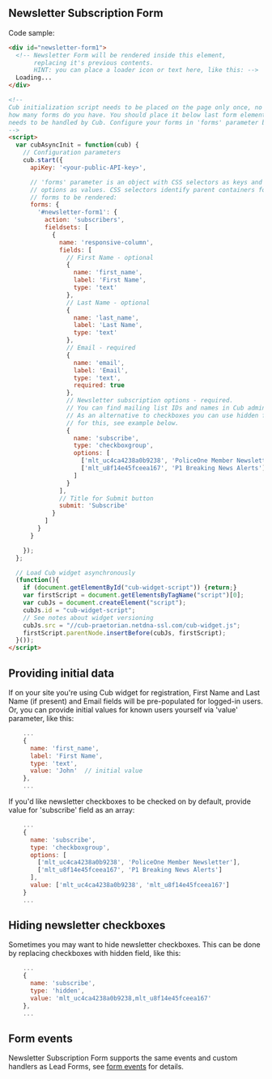 ## Newsletter Subscription Form

Code sample:
```html
<div id="newsletter-form1">
  <!-- Newsletter Form will be rendered inside this element, 
       replacing it's previous contents.
       HINT: you can place a loader icon or text here, like this: -->
  Loading...
</div>

<!--
Cub initialization script needs to be placed on the page only once, no matter 
how many forms do you have. You should place it below last form element which 
needs to be handled by Cub. Configure your forms in 'forms' parameter below:
-->
<script>
  var cubAsyncInit = function(cub) {
    // Configuration parameters
    cub.start({
      apiKey: '<your-public-API-key>',

      // 'forms' parameter is an object with CSS selectors as keys and form 
      // options as values. CSS selectors identify parent containers for 
      // forms to be rendered:
      forms: {
        '#newsletter-form1': {
          action: 'subscribers',
          fieldsets: [
            {
              name: 'responsive-column',
              fields: [
                // First Name - optional
                {
                  name: 'first_name',
                  label: 'First Name',
                  type: 'text'
                },
                // Last Name - optional
                {
                  name: 'last_name',
                  label: 'Last Name',
                  type: 'text'
                },
                // Email - required
                {
                  name: 'email',
                  label: 'Email',
                  type: 'text',
                  required: true
                },
                // Newsletter subscription options - required. 
                // You can find mailing list IDs and names in Cub admin.
                // As an alternative to checkboxes you can use hidden field 
                // for this, see example below.
                {
                  name: 'subscribe',
                  type: 'checkboxgroup',
                  options: [
                    ['mlt_uc4ca4238a0b9238', 'PoliceOne Member Newsletter'],
                    ['mlt_u8f14e45fceea167', 'P1 Breaking News Alerts']
                  ]
                }
              ],
              // Title for Submit button
              submit: 'Subscribe'
            }
          ]
        }
      }

    });
  };

  // Load Cub widget asynchronously
  (function(){
    if (document.getElementById("cub-widget-script")) {return;}
    var firstScript = document.getElementsByTagName("script")[0];
    var cubJs = document.createElement("script");
    cubJs.id = "cub-widget-script";
    // See notes about widget versioning
    cubJs.src = "//cub-praetorian.netdna-ssl.com/cub-widget.js";
    firstScript.parentNode.insertBefore(cubJs, firstScript);
  }());
</script>
```

## Providing initial data
 
If on your site you're using Cub widget for registration, First Name and Last 
Name (if present) and Email fields will be pre-populated for logged-in users. Or, you
can provide initial values for known users yourself via 'value' parameter, like 
this:

```js
    ...
    {
      name: 'first_name',
      label: 'First Name',
      type: 'text',
      value: 'John'  // initial value
    },
    ...
```

If you'd like newsletter checkboxes to be checked on by default, provide value 
for 'subscribe' field as an array:
 
```js
    ...
    {
      name: 'subscribe',
      type: 'checkboxgroup',
      options: [
        ['mlt_uc4ca4238a0b9238', 'PoliceOne Member Newsletter'],
        ['mlt_u8f14e45fceea167', 'P1 Breaking News Alerts']
      ],
      value: ['mlt_uc4ca4238a0b9238', 'mlt_u8f14e45fceea167']
    }
    ...
```

## Hiding newsletter checkboxes

Sometimes you may want to hide newsletter checkboxes. This can be done by 
replacing checkboxes with hidden field, like this:
  
```js
    ...
    {
      name: 'subscribe',
      type: 'hidden',
      value: 'mlt_uc4ca4238a0b9238,mlt_u8f14e45fceea167'
    },
    ...
```
  

## Form events

Newsletter Subscription Form supports the same events and custom handlers as 
Lead Forms, see [form events](form-events.md) for details.
